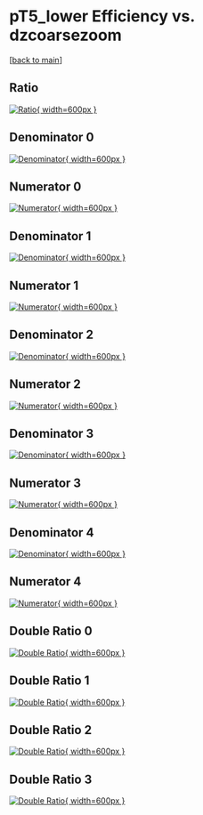 # pT5_lower Efficiency vs. dzcoarsezoom

[[back to main](./)]



## Ratio

[![Ratio](../mtv/var/pT5_lower_xtr_11_1_eff_dzcoarsezoom.png){ width=600px }](../mtv/var/pT5_lower_xtr_11_1_eff_dzcoarsezoom.pdf)

## Denominator 0

[![Denominator](../mtv/den/pT5_lower_xtr_11_1_eff_dzcoarsezoom_den0.png){ width=600px }](../mtv/den/pT5_lower_xtr_11_1_eff_dzcoarsezoom_den0.pdf)

## Numerator 0

[![Numerator](../mtv/num/pT5_lower_xtr_11_1_eff_dzcoarsezoom_num0.png){ width=600px }](../mtv/num/pT5_lower_xtr_11_1_eff_dzcoarsezoom_num0.pdf)

## Denominator 1

[![Denominator](../mtv/den/pT5_lower_xtr_11_1_eff_dzcoarsezoom_den1.png){ width=600px }](../mtv/den/pT5_lower_xtr_11_1_eff_dzcoarsezoom_den1.pdf)

## Numerator 1

[![Numerator](../mtv/num/pT5_lower_xtr_11_1_eff_dzcoarsezoom_num1.png){ width=600px }](../mtv/num/pT5_lower_xtr_11_1_eff_dzcoarsezoom_num1.pdf)

## Denominator 2

[![Denominator](../mtv/den/pT5_lower_xtr_11_1_eff_dzcoarsezoom_den2.png){ width=600px }](../mtv/den/pT5_lower_xtr_11_1_eff_dzcoarsezoom_den2.pdf)

## Numerator 2

[![Numerator](../mtv/num/pT5_lower_xtr_11_1_eff_dzcoarsezoom_num2.png){ width=600px }](../mtv/num/pT5_lower_xtr_11_1_eff_dzcoarsezoom_num2.pdf)

## Denominator 3

[![Denominator](../mtv/den/pT5_lower_xtr_11_1_eff_dzcoarsezoom_den3.png){ width=600px }](../mtv/den/pT5_lower_xtr_11_1_eff_dzcoarsezoom_den3.pdf)

## Numerator 3

[![Numerator](../mtv/num/pT5_lower_xtr_11_1_eff_dzcoarsezoom_num3.png){ width=600px }](../mtv/num/pT5_lower_xtr_11_1_eff_dzcoarsezoom_num3.pdf)

## Denominator 4

[![Denominator](../mtv/den/pT5_lower_xtr_11_1_eff_dzcoarsezoom_den4.png){ width=600px }](../mtv/den/pT5_lower_xtr_11_1_eff_dzcoarsezoom_den4.pdf)

## Numerator 4

[![Numerator](../mtv/num/pT5_lower_xtr_11_1_eff_dzcoarsezoom_num4.png){ width=600px }](../mtv/num/pT5_lower_xtr_11_1_eff_dzcoarsezoom_num4.pdf)

## Double Ratio 0

[![Double Ratio](../mtv/ratio/pT5_lower_xtr_11_1_eff_dzcoarsezoom_ratio0.png){ width=600px }](../mtv/ratio/pT5_lower_xtr_11_1_eff_dzcoarsezoom_ratio0.pdf)

## Double Ratio 1

[![Double Ratio](../mtv/ratio/pT5_lower_xtr_11_1_eff_dzcoarsezoom_ratio1.png){ width=600px }](../mtv/ratio/pT5_lower_xtr_11_1_eff_dzcoarsezoom_ratio1.pdf)

## Double Ratio 2

[![Double Ratio](../mtv/ratio/pT5_lower_xtr_11_1_eff_dzcoarsezoom_ratio2.png){ width=600px }](../mtv/ratio/pT5_lower_xtr_11_1_eff_dzcoarsezoom_ratio2.pdf)

## Double Ratio 3

[![Double Ratio](../mtv/ratio/pT5_lower_xtr_11_1_eff_dzcoarsezoom_ratio3.png){ width=600px }](../mtv/ratio/pT5_lower_xtr_11_1_eff_dzcoarsezoom_ratio3.pdf)

